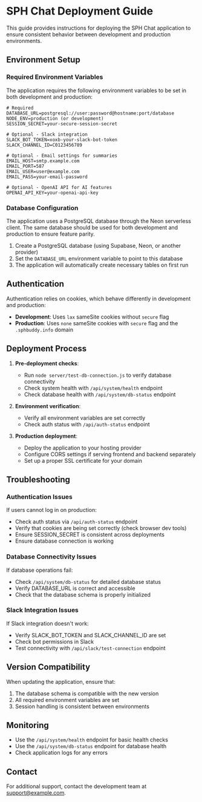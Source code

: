 # SPH Chat Deployment Guide

This guide provides instructions for deploying the SPH Chat application to ensure consistent behavior between development and production environments.

## Environment Setup

### Required Environment Variables

The application requires the following environment variables to be set in both development and production:

```
# Required
DATABASE_URL=postgresql://user:password@hostname:port/database
NODE_ENV=production (or development)
SESSION_SECRET=your-secure-session-secret

# Optional - Slack integration
SLACK_BOT_TOKEN=xoxb-your-slack-bot-token
SLACK_CHANNEL_ID=C0123456789

# Optional - Email settings for summaries
EMAIL_HOST=smtp.example.com
EMAIL_PORT=587
EMAIL_USER=user@example.com
EMAIL_PASS=your-email-password

# Optional - OpenAI API for AI features
OPENAI_API_KEY=your-openai-api-key
```

### Database Configuration

The application uses a PostgreSQL database through the Neon serverless client. The same database should be used for both development and production to ensure feature parity.

1. Create a PostgreSQL database (using Supabase, Neon, or another provider)
2. Set the `DATABASE_URL` environment variable to point to this database
3. The application will automatically create necessary tables on first run

## Authentication

Authentication relies on cookies, which behave differently in development and production:

- **Development**: Uses `lax` sameSite cookies without `secure` flag
- **Production**: Uses `none` sameSite cookies with `secure` flag and the `.sphbuddy.info` domain

## Deployment Process

1. **Pre-deployment checks**:
   - Run `node server/test-db-connection.js` to verify database connectivity
   - Check system health with `/api/system/health` endpoint
   - Check database health with `/api/system/db-status` endpoint

2. **Environment verification**:
   - Verify all environment variables are set correctly
   - Check auth status with `/api/auth-status` endpoint

3. **Production deployment**:
   - Deploy the application to your hosting provider
   - Configure CORS settings if serving frontend and backend separately
   - Set up a proper SSL certificate for your domain

## Troubleshooting

### Authentication Issues

If users cannot log in on production:
- Check auth status via `/api/auth-status` endpoint
- Verify that cookies are being set correctly (check browser dev tools)
- Ensure SESSION_SECRET is consistent across deployments
- Ensure database connection is working

### Database Connectivity Issues

If database operations fail:
- Check `/api/system/db-status` for detailed database status
- Verify DATABASE_URL is correct and accessible
- Check that the database schema is properly initialized

### Slack Integration Issues

If Slack integration doesn't work:
- Verify SLACK_BOT_TOKEN and SLACK_CHANNEL_ID are set
- Check bot permissions in Slack
- Test connectivity with `/api/slack/test-connection` endpoint

## Version Compatibility

When updating the application, ensure that:
1. The database schema is compatible with the new version
2. All required environment variables are set
3. Session handling is consistent between environments

## Monitoring

- Use the `/api/system/health` endpoint for basic health checks
- Use the `/api/system/db-status` endpoint for database health
- Check application logs for any errors

## Contact

For additional support, contact the development team at support@example.com.